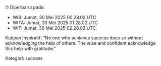 ⏰ Diperbarui pada:
- WIB: Jumat, 30 Mei 2025 00.28.02 UTC
- WITA: Jumat, 30 Mei 2025 01.28.02 UTC
- WIT: Jumat, 30 Mei 2025 02.28.02 UTC

Kutipan Inspiratif:
"No one who achieves success does so without acknowledging the help of others. The wise and confident acknowledge this help with gratitude."


Kategori: success

